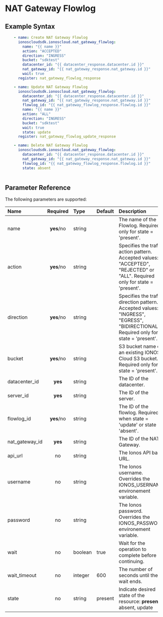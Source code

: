 # NAT Gateway Flowlog

## Example Syntax

```yaml
    - name: Create NAT Gateway Flowlog
      ionoscloudsdk.ionoscloud.nat_gateway_flowlog:
        name: "{{ name }}"
        action: "ACCEPTED"
        direction: "INGRESS"
        bucket: "sdktest"
        datacenter_id: "{{ datacenter_response.datacenter.id }}"
        nat_gateway_id: "{{ nat_gateway_response.nat_gateway.id }}"
        wait: true
      register: nat_gateway_flowlog_response

    - name: Update NAT Gateway Flowlog
      ionoscloudsdk.ionoscloud.nat_gateway_flowlog:
        datacenter_id: "{{ datacenter_response.datacenter.id }}"
        nat_gateway_id: "{{ nat_gateway_response.nat_gateway.id }}"
        flowlog_id: "{{ nat_gateway_flowlog_response.flowlog.id }}"
        name: "{{ name }}"
        action: "ALL"
        direction: "INGRESS"
        bucket: "sdktest"
        wait: true
        state: update
      register: nat_gateway_flowlog_update_response

    - name: Delete NAT Gateway Flowlog
      ionoscloudsdk.ionoscloud.nat_gateway_flowlog:
        datacenter_id: "{{ datacenter_response.datacenter.id }}"
        nat_gateway_id: "{{ nat_gateway_response.nat_gateway.id }}"
        flowlog_id: "{{ nat_gateway_flowlog_response.flowlog.id }}"
        state: absent
    
```

## Parameter Reference

The following parameters are supported:

| Name | Required | Type | Default | Description |
| :--- | :---: | :--- | :--- | :--- |
| name | **yes**/no | string |  | The name of the Flowlog. Required only for state = 'present'. |
| action | **yes**/no | string |  | Specifies the traffic action pattern. Accepted values: "ACCEPTED", "REJECTED" or "ALL". Required only for state = 'present'.|
| direction | **yes**/no | string |  | Specifies the traffic direction pattern. Accepted values: "INGRESS", "EGRESS", "BIDIRECTIONAL". Required only for state = 'present'. |
| bucket | **yes**/no | string |  | S3 bucket name of an existing IONOS Cloud S3 bucket. Required only for state = 'present'. |
| datacenter_id | **yes** | string |  | The ID of the datacenter. |
| server_id | **yes** | string |  | The ID of the server. |
| flowlog_id | **yes**/no | string |  | The ID of the flowlog. Required when state = 'update' or state = 'absent'.|
| nat_gateway_id | **yes** | string |  | The ID of the NAT Gateway. |
| api\_url | no | string |  | The Ionos API base URL. |
| username | no | string |  | The Ionos username. Overrides the IONOS\_USERNAME environement variable. |
| password | no | string |  | The Ionos password. Overrides the IONOS\_PASSWORD environement variable. |
| wait | no | boolean | true | Wait for the operation to complete before continuing. |
| wait\_timeout | no | integer | 600 | The number of seconds until the wait ends. |
| state | no | string | present | Indicate desired state of the resource: **present**, absent, update |


